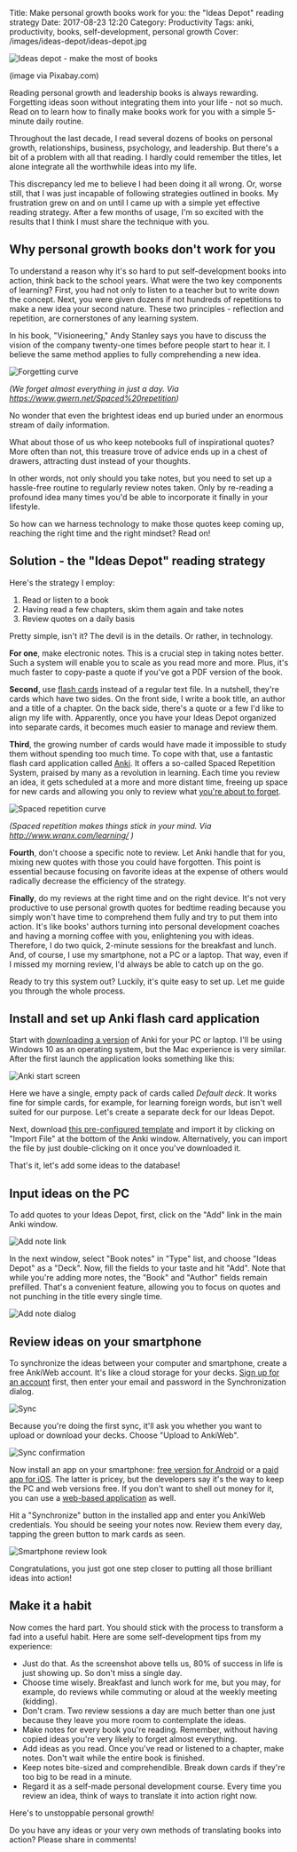 Title: Make personal growth books work for you: the "Ideas Depot" reading strategy
Date: 2017-08-23 12:20
Category: Productivity
Tags: anki, productivity, books, self-development, personal growth
Cover: /images/ideas-depot/ideas-depot.jpg


![Ideas depot - make the most of books]({filename}/images/ideas-depot/ideas-depot.jpg)

(image via Pixabay.com)

<!-- PELICAN_BEGIN_SUMMARY -->
Reading personal growth and leadership books is always rewarding. Forgetting
ideas soon without integrating them into your life - not so much. Read on to
learn how to finally make books work for you with a simple 5-minute daily
routine.

<!-- PELICAN_END_SUMMARY -->

Throughout the last decade, I read several dozens of books on personal growth,
relationships, business, psychology, and leadership. But there's a bit of a
problem with all that reading. I hardly could remember the titles, let alone
integrate all the worthwhile ideas into my life.

This discrepancy led me to believe I had been doing it all wrong. Or, worse
still, that I was just incapable of following strategies outlined in books. My
frustration grew on and on until I came up with a simple yet effective reading
strategy. After a few months of usage, I'm so excited with the results that I
think I must share the technique with you.


Why personal growth books don't work for you
--------

To understand a reason why it's so hard to put self-development books into
action, think back to the school years. What were the two key components of
learning?  First, you had not only to listen to a teacher but to write down the
concept. Next, you were given dozens if not hundreds of repetitions to make a
new idea your second nature. These two principles - reflection and repetition,
are cornerstones of any learning system.

In his book, "Visioneering," Andy Stanley says you have to discuss the vision of
the company twenty-one times before people start to hear it. I believe the
same method applies to fully comprehending a new idea.

![Forgetting curve]({filename}/images/ideas-depot/forgetting-curve-stahl.jpg)

*(We forget almost everything in just a day. Via https://www.gwern.net/Spaced%20repetition)*

No wonder that even the brightest ideas end up buried under an enormous stream
of daily information.

What about those of us who keep notebooks full of inspirational quotes? More
often than not, this treasure trove of advice ends up in a chest of drawers,
attracting dust instead of your thoughts.

In other words, not only should you take notes, but you need to set up a
hassle-free routine to regularly review notes taken. Only by re-reading a
profound idea many times you'd be able to incorporate it finally in your
lifestyle.

So how can we harness technology to make those quotes keep
coming up, reaching the right time and the right mindset? Read on!


Solution - the "Ideas Depot" reading strategy
-----

Here's the strategy I employ:

1. Read or listen to a book
2. Having read a few chapters, skim them again and take notes
3. Review quotes on a daily basis

Pretty simple, isn't it? The devil is in the details. Or rather, in technology.

**For one**, make electronic notes. This is a crucial step in taking notes better.
Such a system will enable you to scale as you read more and more. Plus, it's
much faster to copy-paste a quote if you've got a PDF version of the book.

**Second**, use [flash cards][1] instead of a regular text file. In a nutshell,
they're cards which have two sides. On the front side, I write a book title, an
author and a title of a chapter. On the back side, there's a quote or a few
I'd like to align my life with. Apparently, once you have your Ideas Depot
organized into separate cards, it becomes much easier to manage and review
them.

**Third**, the growing number of cards would have made it impossible to study them
without spending too much time. To cope with that, use a fantastic flash card
application called [Anki][2]. It offers a so-called Spaced Repetition System,
praised by many as a revolution in learning. Each time you review an idea, it
gets scheduled at a more and more distant time, freeing up space for new cards
and allowing you only to review what [you're about to forget][3].

![Spaced repetition curve]({filename}/images/ideas-depot/ebbinghaus-diagram.png)

*(Spaced repetition makes things stick in your mind. Via http://www.wranx.com/learning/ )*

**Fourth**, don't choose a specific note to review. Let Anki handle that for you,
mixing new quotes with those you could have forgotten. This point is essential
because focusing on favorite ideas at the expense of others would radically
decrease the efficiency of the strategy.

**Finally**, do my reviews at the right time and on the right device. It's not very
productive to use personal growth quotes for bedtime reading because you
simply won't have time to comprehend them fully and try to put them into
action. It's like books' authors turning into personal development coaches and
having a morning coffee with you, enlightening you with ideas.  Therefore, I do
two quick, 2-minute sessions for the breakfast and lunch. And, of course, I use
my smartphone, not a PC or a laptop. That way, even if I missed my morning
review, I'd always be able to catch up on the go.

Ready to try this system out? Luckily, it's quite easy to set up. Let me
guide you through the whole process.

Install and set up Anki flash card application
-------

Start with [downloading a version][4] of Anki for your PC or laptop. I'll be
using Windows 10 as an operating system, but the Mac experience is very
similar. After the first launch the application looks something like this:

![Anki start screen]({filename}/images/ideas-depot/anki-start-screen.png)

Here we have a single, empty pack of cards called *Default deck*. It works fine
for simple cards, for example, for learning foreign words, but isn't well
suited for our purpose. Let's create a separate deck for our Ideas Depot.

Next, download [this pre-configured template][5] and import it by clicking on
"Import File" at the bottom of the Anki window. Alternatively, you can import
the file by just double-clicking on it once you've downloaded it.

That's it, let's add some ideas to the database!

Input ideas on the PC
-------

To add quotes to your Ideas Depot, first, click on the "Add" link in the main Anki window.

![Add note link]({filename}/images/ideas-depot/anki-add-note-link.png)

In the next window, select "Book notes" in "Type" list, and choose "Ideas
Depot" as a "Deck".  Now, fill the fields to your taste and hit "Add". Note
that while you're adding more notes, the "Book" and "Author" fields remain
prefilled. That's a convenient feature, allowing you to focus on quotes and not
punching in the title every single time.

![Add note dialog]({filename}/images/ideas-depot/anki-add-note-dialog.png)


Review ideas on your smartphone
-------

To synchronize the ideas between your computer and smartphone, create a free
AnkiWeb account. It's like a cloud storage for your decks. [Sign up for an account][6]
first, then enter your email and password in the Synchronization
dialog.

![Sync]({filename}/images/ideas-depot/anki-sync-dialog.png)

Because you're doing the first sync, it'll ask you whether you want to upload
or download your decks. Choose "Upload to AnkiWeb".

![Sync confirmation]({filename}/images/ideas-depot/anki-sync-confirmation.png)

Now install an app on your smartphone: [free version for Android][7] or a
[paid app for iOS][8]. The latter is pricey, but the developers say it's the way to
keep the PC and web versions free. If you don't want to shell out money for it,
you can use a [web-based application][9] as well.

Hit a "Synchronize" button in the installed app and enter you AnkiWeb
credentials. You should be seeing your notes now. Review them every day,
tapping the green button to mark cards as seen.

![Smartphone review look]({filename}/images/ideas-depot/anki-smartphone-review.png)

Congratulations, you just got one step closer to putting all those brilliant
ideas into action!


Make it a habit
-------

Now comes the hard part. You should stick with the process to transform a fad into a useful habit.
Here are some self-development tips from my experience:

* Just do that. As the screenshot above tells us, 80% of success in life is just showing up. So don't miss a single day.
* Choose time wisely. Breakfast and lunch work for me, but you may, for example, do reviews while commuting or aloud at the weekly meeting (kidding).
* Don't cram. Two review sessions a day are much better than one just because they leave you more room to contemplate the ideas.
* Make notes for every book you're reading. Remember, without having copied ideas you're very likely to forget almost everything.
* Add ideas as you read. Once you've read or listened to a chapter, make notes. Don't wait while the entire book is finished.
* Keep notes bite-sized and comprehendible. Break down cards if they're too big to be read in a minute.
* Regard it as a self-made personal development course. Every time you review an idea, think of ways to translate it into action right now.

Here's to unstoppable personal growth!

Do you have any ideas or your very own methods of translating books into action? Please share in comments!


[1]: https://en.wikipedia.org/wiki/Flashcard
[2]: https://apps.ankiweb.net/
[3]: https://en.wikipedia.org/wiki/Spaced_repetition
[4]: https://apps.ankiweb.net/#download
[5]: {filename}/images/ideas-depot/ideas-depot.apkg
[6]: https://ankiweb.net/account/register
[7]: https://play.google.com/store/apps/details?id=com.ichi2.anki
[8]: https://itunes.apple.com/us/app/ankimobile-flashcards/id373493387?mt=8&uo=4&at=11lJ6Y
[9]: https://ankiweb.net/decks/
